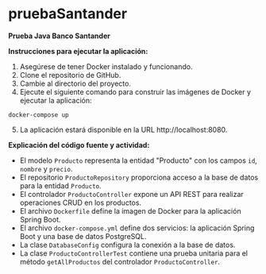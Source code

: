 # pruebaSantander

**Prueba Java Banco Santander**

**Instrucciones para ejecutar la aplicación:**

1. Asegúrese de tener Docker instalado y funcionando.
2. Clone el repositorio de GitHub.
3. Cambie al directorio del proyecto.
4. Ejecute el siguiente comando para construir las imágenes de Docker y ejecutar la aplicación:
```
docker-compose up
```
5. La aplicación estará disponible en la URL http://localhost:8080.

**Explicación del código fuente y actividad:**

- El modelo `Producto` representa la entidad "Producto" con los campos `id`, `nombre` y `precio`.
- El repositorio `ProductoRepository` proporciona acceso a la base de datos para la entidad `Producto`.
- El controlador `ProductoController` expone un API REST para realizar operaciones CRUD en los productos.
- El archivo `Dockerfile` define la imagen de Docker para la aplicación Spring Boot.
- El archivo `docker-compose.yml` define dos servicios: la aplicación Spring Boot y una base de datos PostgreSQL.
- La clase `DatabaseConfig` configura la conexión a la base de datos.
- La clase `ProductoControllerTest` contiene una prueba unitaria para el método `getAllProductos` del controlador `ProductoController`.
